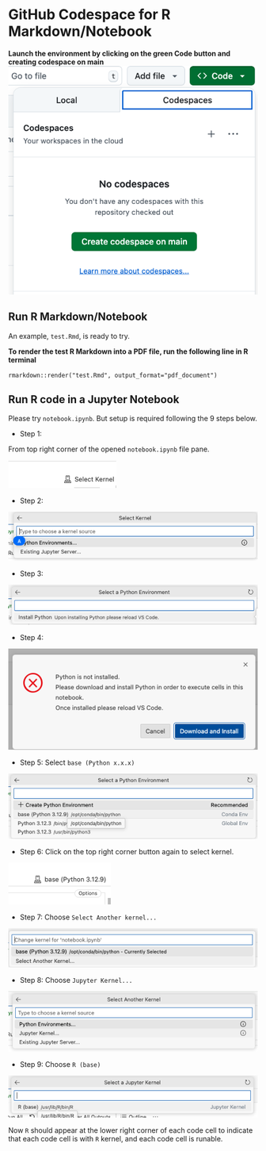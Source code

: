 # GitHub Codespace for R Markdown/Notebook

**Launch the environment by clicking on the green Code button and creating codespace on main**
![Create/Launch Codespaces](images/codespace_create.png)

## Run R Markdown/Notebook

An example, `test.Rmd`, is ready to try.

**To render the test R Markdown into a PDF file, run the following line in R terminal**
```
rmarkdown::render("test.Rmd", output_format="pdf_document")
```

## Run R code in a Jupyter Notebook

Please try `notebook.ipynb`. But setup is required following the 9 steps below.

- Step 1:

From top right corner of the opened `notebook.ipynb` file pane.

![Select Kernel](images/select_kernel_1.png)

- Step 2:

![Select Kernel](images/select_kernel_2.png)

- Step 3:

![Select Kernel](images/select_kernel_3.png)

- Step 4:

![Select Kernel](images/select_kernel_4.png)

- Step 5: Select `base (Python x.x.x)`

![Select Kernel](images/select_kernel_5.png)

- Step 6: Click on the top right corner button again to select kernel.

![Select Kernel](images/select_kernel_6.png)

- Step 7: Choose `Select Another kernel...` 

![Select Kernel](images/select_kernel_7.png)

- Step 8: Choose `Jupyter Kernel...`

![Select Kernel](images/select_kernel_8.png)


- Step 9: Choose `R (base)`

![Select Kernel](images/select_kernel_9.png)

Now `R` should appear at the lower right corner of each code cell to indicate that each code cell is with `R` kernel, and each code cell is runable.
